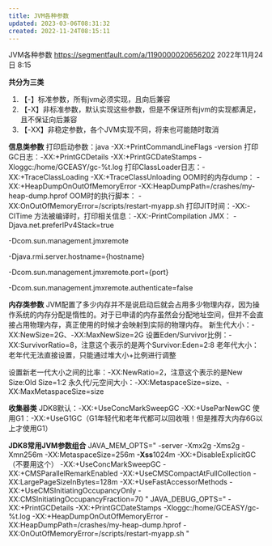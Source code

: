 ```yaml
---
title: JVM各种参数
updated: 2023-03-06T08:31:32
created: 2022-11-24T08:15:11
---
```


JVM各种参数
<https://segmentfault.com/a/1190000020656202>
2022年11月24日
8:15

**共分为三类**
1.  【-】标准参数，所有jvm必须实现，且向后兼容
2.  【-X】非标准参数，默认实现这些参数，但是不保证所有jvm的实现都满足，且不保证向后兼容
3.  【-XX】非稳定参数，各个JVM实现不同，将来也可能随时取消

**信息类参数**
打印启动参数：java -XX:+PrintCommandLineFlags -version
打印GC日志：-XX:+PrintGCDetails -XX:+PrintGCDateStamps -Xloggc:/home/GCEASY/gc-%t.log
打印ClassLoader日志：-XX:+TraceClassLoading -XX:+TraceClassUnloading
OOM时的内存dump： -XX:+HeapDumpOnOutOfMemoryError -XX:HeapDumpPath=/crashes/my-heap-dump.hprof
OOM时的执行脚本： -XX:OnOutOfMemoryError=/scripts/restart-myapp.sh
打印JIT时间：-XX:-CITime
方法被编译时，打印相关信息：-XX:-PrintCompilation
JMX：
-Djava.net.preferIPv4Stack=true

-Dcom.sun.management.jmxremote

-Djava.rmi.server.hostname={hostname}

-Dcom.sun.management.jmxremote.port={port}

-Dcom.sun.management.jmxremote.authenticate=false

**内存类参数**
JVM配置了多少内存并不是说启动后就会占用多少物理内存，因为操作系统的内存分配是惰性的。对于已申请的内存虽然会分配地址空间，但并不会直接占用物理内存，真正使用的时候才会映射到实际的物理内存。
新生代大小：-XX:NewSize=2G、-XX:MaxNewSize=2G
设置Eden/Survivor比例：-XX:SurvivorRatio=8，注意这个表示的是两个Survivor:Eden=2:8
老年代大小：
老年代无法直接设置，只能通过堆大小+比例进行调整

设置新老一代大小之间的比率：-XX:NewRatio=2，注意这个表示的是New Size:Old Size=1:2
永久代/元空间大小：-XX:MetaspaceSize=size、-XX:MaxMetaspaceSize=size

**收集器类**
JDK8默认：-XX:+UseConcMarkSweepGC -XX:+UseParNewGC
使用G1：-XX:+UseG1GC（G1年轻代和老年代都可以回收哦！但是推荐大内存6G以上才使用G1）

**JDK8常用JVM参数组合**
JAVA_MEM_OPTS=" -server -Xmx2g -Xms2g -Xmn256m -XX:MetaspaceSize=256m **-Xss**1024m -XX:+DisableExplicitGC（不要用这个） -XX:+UseConcMarkSweepGC -XX:+CMSParallelRemarkEnabled -XX:+UseCMSCompactAtFullCollection -XX:LargePageSizeInBytes=128m -XX:+UseFastAccessorMethods -XX:+UseCMSInitiatingOccupancyOnly -XX:CMSInitiatingOccupancyFraction=70 "
JAVA_DEBUG_OPTS=" -XX:+PrintGCDetails -XX:+PrintGCDateStamps -Xloggc:/home/GCEASY/gc-%t.log -XX:+HeapDumpOnOutOfMemoryError -XX:HeapDumpPath=/crashes/my-heap-dump.hprof -XX:OnOutOfMemoryError=/scripts/restart-myapp.sh "


